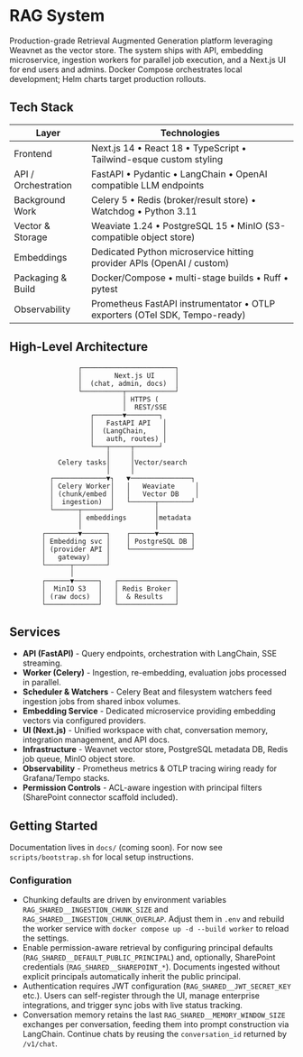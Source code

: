 # RAG System

Production-grade Retrieval Augmented Generation platform leveraging Weavnet as the vector store. The system ships with API, embedding microservice, ingestion workers for parallel job execution, and a Next.js UI for end users and admins. Docker Compose orchestrates local development; Helm charts target production rollouts.

## Tech Stack

| Layer            | Technologies                                                                 |
|------------------|------------------------------------------------------------------------------|
| Frontend         | Next.js 14 • React 18 • TypeScript • Tailwind-esque custom styling           |
| API / Orchestration | FastAPI • Pydantic • LangChain • OpenAI compatible LLM endpoints           |
| Background Work  | Celery 5 • Redis (broker/result store) • Watchdog • Python 3.11              |
| Vector & Storage | Weaviate 1.24 • PostgreSQL 15 • MinIO (S3-compatible object store)           |
| Embeddings       | Dedicated Python microservice hitting provider APIs (OpenAI / custom)        |
| Packaging & Build| Docker/Compose • multi-stage builds • Ruff • pytest                          |
| Observability    | Prometheus FastAPI instrumentator • OTLP exporters (OTel SDK, Tempo-ready)   |

## High-Level Architecture

```
                 ┌───────────────────────┐
                 │        Next.js UI     │
                 │  (chat, admin, docs)  │
                 └──────────┬────────────┘
                            │ HTTPS (
                            │  REST/SSE
                    ┌───────▼────────┐
                    │   FastAPI API   │
                    │  (LangChain,    │
                    │   auth, routes) │
                    └───┬─────┬──────┘
                        │     │
            Celery tasks│     │Vector/search
                        │     │
          ┌─────────────▼┐   ▼───────────────┐
          │ Celery Worker│   │   Weaviate     │
          │ (chunk/embed │   │   Vector DB    │
          │  ingestion)  │   └──────┬────────┘
          └──────┬───────┘          │
                 │ embeddings       │metadata
                 │                  │
        ┌────────▼──────┐    ┌──────▼────────┐
        │ Embedding svc │    │ PostgreSQL DB │
        │ (provider API │    └───────────────┘
        │   gateway)    │
        └──────┬────────┘
               │
        ┌──────▼──────┐   ┌──────────────┐
        │  MinIO S3   │   │ Redis Broker │
        │ (raw docs)  │   │  & Results   │
        └─────────────┘   └──────────────┘

```

## Services

- **API (FastAPI)** - Query endpoints, orchestration with LangChain, SSE streaming.
- **Worker (Celery)** - Ingestion, re-embedding, evaluation jobs processed in parallel.
- **Scheduler & Watchers** - Celery Beat and filesystem watchers feed ingestion jobs from shared inbox volumes.
- **Embedding Service** - Dedicated microservice providing embedding vectors via configured providers.
- **UI (Next.js)** - Unified workspace with chat, conversation memory, integration management, and API docs.
- **Infrastructure** - Weavnet vector store, PostgreSQL metadata DB, Redis job queue, MinIO object store.
- **Observability** - Prometheus metrics & OTLP tracing wiring ready for Grafana/Tempo stacks.
- **Permission Controls** - ACL-aware ingestion with principal filters (SharePoint connector scaffold included).

## Getting Started

Documentation lives in `docs/` (coming soon). For now see `scripts/bootstrap.sh` for local setup instructions.

### Configuration

- Chunking defaults are driven by environment variables `RAG_SHARED__INGESTION_CHUNK_SIZE` and
  `RAG_SHARED__INGESTION_CHUNK_OVERLAP`. Adjust them in `.env` and rebuild the worker service with
  `docker compose up -d --build worker` to reload the settings.
- Enable permission-aware retrieval by configuring principal defaults (`RAG_SHARED__DEFAULT_PUBLIC_PRINCIPAL`) and,
  optionally, SharePoint credentials (`RAG_SHARED__SHAREPOINT_*`). Documents ingested without explicit principals
  automatically inherit the public principal.
- Authentication requires JWT configuration (`RAG_SHARED__JWT_SECRET_KEY` etc.). Users can self-register through the UI,
  manage enterprise integrations, and trigger sync jobs with live status tracking.
- Conversation memory retains the last `RAG_SHARED__MEMORY_WINDOW_SIZE` exchanges per conversation, feeding them into
  prompt construction via LangChain. Continue chats by reusing the `conversation_id` returned by `/v1/chat`.
